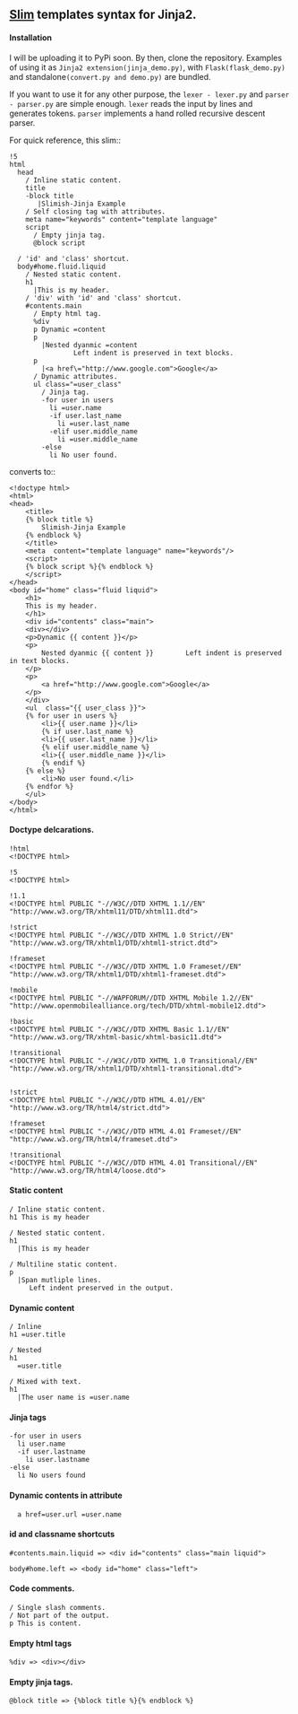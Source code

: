 ## [Slim](http://slim-lang.com/) templates syntax for Jinja2. 


#### Installation

I will be uploading it to PyPi soon. By then, clone the repository. Examples of using it as `Jinja2
extension(jinja_demo.py)`,
with `Flask(flask_demo.py)` and standalone`(convert.py and demo.py)` are bundled.

If you want to use it for any other purpose, the `lexer - lexer.py` and `parser - parser.py` are simple enough.
`lexer` reads the input by lines and generates tokens. `parser` implements a hand rolled recursive descent parser.

For quick reference, this slim::

    !5
    html
      head
        / Inline static content.
        title
        -block title
           |Slimish-Jinja Example
        / Self closing tag with attributes.
        meta name="keywords" content="template language"
        script
          / Empty jinja tag.
          @block script

      / 'id' and 'class' shortcut.
      body#home.fluid.liquid
        / Nested static content.
        h1
          |This is my header.
        / 'div' with 'id' and 'class' shortcut.
        #contents.main
          / Empty html tag.
          %div
          p Dynamic =content
          p
            |Nested dyanmic =content
                    Left indent is preserved in text blocks.
          p
            |<a href\="http://www.google.com">Google</a>
          / Dynamic attributes.
          ul class="=user_class"
            / Jinja tag.
            -for user in users
              li =user.name
              -if user.last_name
                li =user.last_name
              -elif user.middle_name
                li =user.middle_name
            -else
              li No user found.


converts to::

    <!doctype html>
    <html>
    <head>
        <title>
        {% block title %}
            Slimish-Jinja Example
        {% endblock %}
        </title>
        <meta  content="template language" name="keywords"/>
        <script>
        {% block script %}{% endblock %}
        </script>
    </head>
    <body id="home" class="fluid liquid">
        <h1>
        This is my header.
        </h1>
        <div id="contents" class="main">
        <div></div>
        <p>Dynamic {{ content }}</p>
        <p>
            Nested dyanmic {{ content }}        Left indent is preserved in text blocks.
        </p>
        <p>
            <a href="http://www.google.com">Google</a>
        </p>
        </div>
        <ul  class="{{ user_class }}">
        {% for user in users %}
            <li>{{ user.name }}</li>
            {% if user.last_name %}
            <li>{{ user.last_name }}</li>
            {% elif user.middle_name %}
            <li>{{ user.middle_name }}</li>
            {% endif %}
        {% else %}
            <li>No user found.</li>
        {% endfor %}
        </ul>
    </body>
    </html>


#### Doctype delcarations.


    !html      
    <!DOCTYPE html>

    !5         
    <!DOCTYPE html>

    !1.1       
    <!DOCTYPE html PUBLIC "-//W3C//DTD XHTML 1.1//EN" "http://www.w3.org/TR/xhtml11/DTD/xhtml11.dtd">

    !strict
    <!DOCTYPE html PUBLIC "-//W3C//DTD XHTML 1.0 Strict//EN" "http://www.w3.org/TR/xhtml1/DTD/xhtml1-strict.dtd">

    !frameset
    <!DOCTYPE html PUBLIC "-//W3C//DTD XHTML 1.0 Frameset//EN" "http://www.w3.org/TR/xhtml1/DTD/xhtml1-frameset.dtd">

    !mobile
    <!DOCTYPE html PUBLIC "-//WAPFORUM//DTD XHTML Mobile 1.2//EN" "http://www.openmobilealliance.org/tech/DTD/xhtml-mobile12.dtd">

    !basic
    <!DOCTYPE html PUBLIC "-//W3C//DTD XHTML Basic 1.1//EN" "http://www.w3.org/TR/xhtml-basic/xhtml-basic11.dtd">

    !transitional
    <!DOCTYPE html PUBLIC "-//W3C//DTD XHTML 1.0 Transitional//EN" "http://www.w3.org/TR/xhtml1/DTD/xhtml1-transitional.dtd">


    !strict
    <!DOCTYPE html PUBLIC "-//W3C//DTD HTML 4.01//EN" "http://www.w3.org/TR/html4/strict.dtd">

    !frameset
    <!DOCTYPE html PUBLIC "-//W3C//DTD HTML 4.01 Frameset//EN" "http://www.w3.org/TR/html4/frameset.dtd">

    !transitional
    <!DOCTYPE html PUBLIC "-//W3C//DTD HTML 4.01 Transitional//EN" "http://www.w3.org/TR/html4/loose.dtd">
        

#### Static content

    / Inline static content.
    h1 This is my header

    / Nested static content.
    h1
      |This is my header

    / Multiline static content.
    p
      |Span mutliple lines.
         Left indent preserved in the output.


#### Dynamic content

    / Inline
    h1 =user.title

    / Nested
    h1
      =user.title

    / Mixed with text.
    h1
      |The user name is =user.name


#### Jinja tags

    -for user in users
      li user.name
      -if user.lastname
        li user.lastname
    -else
      li No users found


#### Dynamic contents in attribute

      a href=user.url =user.name  


#### **id** and **classname** shortcuts

    #contents.main.liquid => <div id="contents" class="main liquid">

    body#home.left => <body id="home" class="left">


#### Code comments.

    / Single slash comments.
    / Not part of the output.
    p This is content.


#### Empty html tags

    %div => <div></div>


#### Empty jinja tags.

    @block title => {%block title %}{% endblock %}
